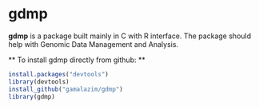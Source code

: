 # gdmp
**gdmp** is a package built mainly in C with R interface. The package should help with Genomic Data Management and Analysis. 

** To install gdmp directly from github: **
```r
install.packages("devtools")
library(devtools)
install_github("gamalazim/gdmp")
library(gdmp)
```